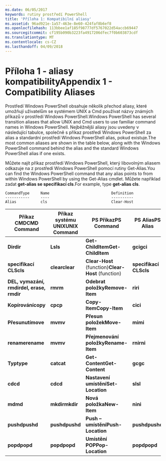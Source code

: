 ```yaml
---
ms.date: 06/05/2017
keywords: rutiny prostředí PowerShell
title: 'Příloha 1: Kompatibilní aliasy'
ms.assetid: 96ad921e-1a57-463e-8e60-424faf8b6ef8
ms.openlocfilehash: 113bbee1af185f98777df5767022d54accb69447
ms.sourcegitcommit: cf195b090b3223fa4917206dfec7f0b603873cdf
ms.translationtype: MT
ms.contentlocale: cs-CZ
ms.lasthandoff: 04/09/2018
---
```

# <a name="appendix-1---compatibility-aliases"></a><span data-ttu-id="654b7-103">Příloha 1 - aliasy kompatibility</span><span class="sxs-lookup"><span data-stu-id="654b7-103">Appendix 1 - Compatibility Aliases</span></span>

<span data-ttu-id="654b7-104">Prostředí Windows PowerShell obsahuje několik přechod aliasy, které umožňují uživatelům se systémem UNIX a Cmd používat názvy známých příkazů v prostředí Windows PowerShell.</span><span class="sxs-lookup"><span data-stu-id="654b7-104">Windows PowerShell has several transition aliases that allow UNIX and Cmd users to use familiar command names in Windows PowerShell.</span></span> <span data-ttu-id="654b7-105">Nejběžnější aliasy jsou uvedeny v následující tabulce, společně s příkaz prostředí Windows PowerShell za alias a standardní prostředí Windows PowerShell alias, pokud existuje.</span><span class="sxs-lookup"><span data-stu-id="654b7-105">The most common aliases are shown in the table below, along with the Windows PowerShell command behind the alias and the standard Windows PowerShell alias if one exists.</span></span>

<span data-ttu-id="654b7-106">Můžete najít příkaz prostředí Windows PowerShell, který libovolným aliasem odkazuje na z prostředí Windows PowerShell pomocí rutiny Get-Alias.</span><span class="sxs-lookup"><span data-stu-id="654b7-106">You can find the Windows PowerShell command that any alias points to from within Windows PowerShell by using the Get-Alias cmdlet.</span></span> <span data-ttu-id="654b7-107">Můžete například zadat **get-alias se specifikací cls**.</span><span class="sxs-lookup"><span data-stu-id="654b7-107">For example, type **get-alias cls**.</span></span>

```
CommandType     Name                            Definition
-----------     ----                            ----------
Alias           cls                             Clear-Host
```

|<span data-ttu-id="654b7-108">Příkaz CMD</span><span class="sxs-lookup"><span data-stu-id="654b7-108">CMD Command</span></span>|<span data-ttu-id="654b7-109">Příkaz systému UNIX</span><span class="sxs-lookup"><span data-stu-id="654b7-109">UNIX Command</span></span>|<span data-ttu-id="654b7-110">PS Příkaz</span><span class="sxs-lookup"><span data-stu-id="654b7-110">PS Command</span></span>|<span data-ttu-id="654b7-111">PS Alias</span><span class="sxs-lookup"><span data-stu-id="654b7-111">PS Alias</span></span>|
|---------------|----------------|--------------|------------|
|<span data-ttu-id="654b7-112">**Dir**</span><span class="sxs-lookup"><span data-stu-id="654b7-112">**dir**</span></span>|<span data-ttu-id="654b7-113">**Ls**</span><span class="sxs-lookup"><span data-stu-id="654b7-113">**ls**</span></span>|<span data-ttu-id="654b7-114">**Get-ChildItem**</span><span class="sxs-lookup"><span data-stu-id="654b7-114">**Get-ChildItem**</span></span>|<span data-ttu-id="654b7-115">**gci**</span><span class="sxs-lookup"><span data-stu-id="654b7-115">**gci**</span></span>|
|<span data-ttu-id="654b7-116">**specifikací CLS**</span><span class="sxs-lookup"><span data-stu-id="654b7-116">**cls**</span></span>|<span data-ttu-id="654b7-117">**clear**</span><span class="sxs-lookup"><span data-stu-id="654b7-117">**clear**</span></span>|<span data-ttu-id="654b7-118">**Clear-Host** (function)</span><span class="sxs-lookup"><span data-stu-id="654b7-118">**Clear-Host** (function)</span></span>|<span data-ttu-id="654b7-119">**specifikací CLS**</span><span class="sxs-lookup"><span data-stu-id="654b7-119">**cls**</span></span>|
|<span data-ttu-id="654b7-120">**DEL, vymazání, rmdir**</span><span class="sxs-lookup"><span data-stu-id="654b7-120">**del, erase, rmdir**</span></span>|<span data-ttu-id="654b7-121">**rm**</span><span class="sxs-lookup"><span data-stu-id="654b7-121">**rm**</span></span>|<span data-ttu-id="654b7-122">**Odebrat položky**</span><span class="sxs-lookup"><span data-stu-id="654b7-122">**Remove-Item**</span></span>|<span data-ttu-id="654b7-123">**ri**</span><span class="sxs-lookup"><span data-stu-id="654b7-123">**ri**</span></span>|
|<span data-ttu-id="654b7-124">**Kopírování**</span><span class="sxs-lookup"><span data-stu-id="654b7-124">**copy**</span></span>|<span data-ttu-id="654b7-125">**cp**</span><span class="sxs-lookup"><span data-stu-id="654b7-125">**cp**</span></span>|<span data-ttu-id="654b7-126">**Copy-Item**</span><span class="sxs-lookup"><span data-stu-id="654b7-126">**Copy-Item**</span></span>|<span data-ttu-id="654b7-127">**ci**</span><span class="sxs-lookup"><span data-stu-id="654b7-127">**ci**</span></span>|
|<span data-ttu-id="654b7-128">**Přesunutí**</span><span class="sxs-lookup"><span data-stu-id="654b7-128">**move**</span></span>|<span data-ttu-id="654b7-129">**mv**</span><span class="sxs-lookup"><span data-stu-id="654b7-129">**mv**</span></span>|<span data-ttu-id="654b7-130">**Přesun položek**</span><span class="sxs-lookup"><span data-stu-id="654b7-130">**Move-Item**</span></span>|<span data-ttu-id="654b7-131">**mi**</span><span class="sxs-lookup"><span data-stu-id="654b7-131">**mi**</span></span>|
|<span data-ttu-id="654b7-132">**rename**</span><span class="sxs-lookup"><span data-stu-id="654b7-132">**rename**</span></span>|<span data-ttu-id="654b7-133">**mv**</span><span class="sxs-lookup"><span data-stu-id="654b7-133">**mv**</span></span>|<span data-ttu-id="654b7-134">**Přejmenování položky**</span><span class="sxs-lookup"><span data-stu-id="654b7-134">**Rename-Item**</span></span>|<span data-ttu-id="654b7-135">**rni**</span><span class="sxs-lookup"><span data-stu-id="654b7-135">**rni**</span></span>|
|<span data-ttu-id="654b7-136">**Typ**</span><span class="sxs-lookup"><span data-stu-id="654b7-136">**type**</span></span>|<span data-ttu-id="654b7-137">**cat**</span><span class="sxs-lookup"><span data-stu-id="654b7-137">**cat**</span></span>|<span data-ttu-id="654b7-138">**Get-Content**</span><span class="sxs-lookup"><span data-stu-id="654b7-138">**Get-Content**</span></span>|<span data-ttu-id="654b7-139">**gc**</span><span class="sxs-lookup"><span data-stu-id="654b7-139">**gc**</span></span>|
|<span data-ttu-id="654b7-140">**cd**</span><span class="sxs-lookup"><span data-stu-id="654b7-140">**cd**</span></span>|<span data-ttu-id="654b7-141">**cd**</span><span class="sxs-lookup"><span data-stu-id="654b7-141">**cd**</span></span>|<span data-ttu-id="654b7-142">**Nastavení umístění**</span><span class="sxs-lookup"><span data-stu-id="654b7-142">**Set-Location**</span></span>|<span data-ttu-id="654b7-143">**sl**</span><span class="sxs-lookup"><span data-stu-id="654b7-143">**sl**</span></span>|
|<span data-ttu-id="654b7-144">**md**</span><span class="sxs-lookup"><span data-stu-id="654b7-144">**md**</span></span>|<span data-ttu-id="654b7-145">**mkdir**</span><span class="sxs-lookup"><span data-stu-id="654b7-145">**mkdir**</span></span>|<span data-ttu-id="654b7-146">**Nová položka**</span><span class="sxs-lookup"><span data-stu-id="654b7-146">**New-Item**</span></span>|<span data-ttu-id="654b7-147">**ni**</span><span class="sxs-lookup"><span data-stu-id="654b7-147">**ni**</span></span>|
|<span data-ttu-id="654b7-148">**pushd**</span><span class="sxs-lookup"><span data-stu-id="654b7-148">**pushd**</span></span>|<span data-ttu-id="654b7-149">**pushd**</span><span class="sxs-lookup"><span data-stu-id="654b7-149">**pushd**</span></span>|<span data-ttu-id="654b7-150">**Push – umístění**</span><span class="sxs-lookup"><span data-stu-id="654b7-150">**Push-Location**</span></span>|<span data-ttu-id="654b7-151">**pushd**</span><span class="sxs-lookup"><span data-stu-id="654b7-151">**pushd**</span></span>|
|<span data-ttu-id="654b7-152">**popd**</span><span class="sxs-lookup"><span data-stu-id="654b7-152">**popd**</span></span>|<span data-ttu-id="654b7-153">**popd**</span><span class="sxs-lookup"><span data-stu-id="654b7-153">**popd**</span></span>|<span data-ttu-id="654b7-154">**Umístění POP**</span><span class="sxs-lookup"><span data-stu-id="654b7-154">**Pop-Location**</span></span>|<span data-ttu-id="654b7-155">**popd**</span><span class="sxs-lookup"><span data-stu-id="654b7-155">**popd**</span></span>|